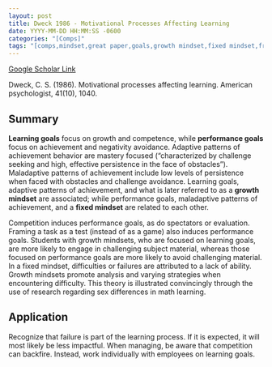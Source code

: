 ```yaml
---
layout: post
title: Dweck 1986 - Motivational Processes Affecting Learning
date: YYYY-MM-DD HH:MM:SS -0600
categories: "[Comps]"
tags: "[comps,mindset,great paper,goals,growth mindset,fixed mindset,framing,challenge avoidance,achievement]"
---
```


[Google Scholar Link](https://scholar.google.com/scholar?hl=en&as_sdt=0%2C45&q=Motivational+processes+affecting+learning&btnG=)

Dweck, C. S. (1986). Motivational processes affecting learning. American psychologist, 41(10), 1040.

## Summary
**Learning goals** focus on growth and competence, while **performance goals** focus on achievement and negativity avoidance.  Adaptive patterns of achievement behavior are mastery focused (“characterized by challenge seeking and high, effective persistence in the face of obstacles”).  Maladaptive patterns of achievement include low levels of persistence when faced with obstacles and challenge avoidance.  Learning goals, adaptive patterns of achievement, and what is later referred to as a **growth mindset** are associated; while performance goals, maladaptive patterns of achievement, and a **fixed mindset** are related to each other.

Competition induces performance goals, as do spectators or evaluation.  Framing a task as a test (instead of as a game) also induces performance goals.  Students with growth mindsets, who are focused on learning goals, are more likely to engage in challenging subject material, whereas those focused on performance goals are more likely to avoid challenging material.  In a fixed mindset, difficulties or failures are attributed to a lack of ability.  Growth mindsets promote analysis and varying strategies when encountering difficulty.  This theory is illustrated convincingly through the use of research regarding sex differences in math learning.

## Application
Recognize that failure is part of the learning process.  If it is expected, it will most likely be less impactful.  When managing, be aware that competition can backfire.  Instead, work individually with employees on learning goals.
